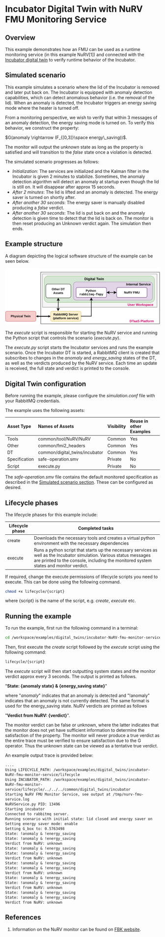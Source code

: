 # Incubator Digital Twin with NuRV FMU Monitoring Service

## Overview

This example demonstrates how an FMU can be used as a runtime monitoring
service (in this example NuRV[1]) and connected with the
[Incubator digital twin](../incubator/README.md) to verify
runtime behavior of the Incubator.

## Simulated scenario

This example simulates a scenario where the lid of the Incubator is
removed and later put back on. The Incubator is equipped with
anomaly detection capabilities, which can detect anomalous behavior
(i.e. the removal of the lid). When an anomaly is detected,
the Incubator triggers an energy saving mode where the heater is turned off.

From a monitoring perspective, we wish to verify that within 3 messages of
an anomaly detection, the energy saving mode is turned on.
To verify this behavior, we construct the property:

$G(anomaly \rightarrow (F_{[0,3]}\space energy\_saving))$.

The monitor will output the _unknown_ state as long as the property is
satisfied and will transition to the _false_ state once
a violation is detected.

The simulated scenario progresses as follows:

- _Initialization_: The services are initialized and the Kalman filter
  in the Incubator is given 2 minutes to stabilize. Sometimes,
  the anomaly detection algorithm will detect an anomaly at startup
  even though the lid is still on. It will disappear after approx 15 seconds.
- _After 2 minutes_: The lid is lifted and an anomaly is detected.
  The energy saver is turned on shortly after.
- _After another 30 seconds_: The energy saver is manually disabled
  producing a _false_ verdict.
- _After another 30 seconds_: The lid is put back on and
  the anomaly detection is given time to detect that the lid is back on.
  The monitor is then reset producing an Unknown verdict again.
  The simulation then ends.

## Example structure

A diagram depicting the logical software structure of
the example can be seen below.

![DT structure](./figures/dt-structure-nurv-fmu.png)

The _execute_ script is responsible for starting the NuRV service and
running the Python script that controls the scenario (_execute.py_).

The _execute.py_ script starts the Incubator services and runs
the example scenario. Once the Incubator DT is started, a RabbitMQ client
is created that subscribes to changes in the _anomaly_ and
_energy_saving_ states of the DT, as well as the verdicts produced
by the NuRV service.
Each time an update is received, the full state and verdict is
printed to the console.

## Digital Twin configuration

Before running the example, please configure the _simulation.conf_ file with
your RabbitMQ credentials.

The example uses the following assets:

| Asset Type    | Names of Assets                | Visibility | Reuse in other Examples |
| :------------ | :----------------------------- | :--------- | :---------------------- |
| Tools         | common/tool/NuRV/NuRV          | Common     | Yes                     |
| Other         | common/fmi2_headers            | Common     | Yes                     |
| DT            | common/digital_twins/incubator | Common     | Yes                     |
| Specification | safe-operation.smv             | Private    | No                      |
| Script        | execute.py                     | Private    | No                      |

The _safe-operation.smv_ file contains the default monitored specification
as described in the [Simulated scenario section](#simulated-scenario).
These can be configured as desired.

## Lifecycle phases

The lifecycle phases for this example include:

| Lifecycle phase | Completed tasks                                                                                                                                                                                                |
| --------------- | -------------------------------------------------------------------------------------------------------------------------------------------------------------------------------------------------------------- |
| create          | Downloads the necessary tools and creates a virtual python environment with the necessary dependencies                                                                                                         |
| execute         | Runs a python script that starts up the necessary services as well as the Incubator simulation. Various status messages are printed to the console, including the monitored system states and monitor verdict. |

If required, change the execute permissions of lifecycle scripts you
need to execute. This can be done using the following command.

```bash
chmod +x lifecycle/{script}
```

where {script} is the name of the script, e.g. _create_, _execute_ etc.

## Running the example

To run the example, first run the following command in a terminal:

```bash
cd /workspace/examples/digital_twins/incubator-NuRV-fmu-monitor-service/
```

Then, first execute the _create_ script followed by the _execute_ script
using the following command:

```bash
lifecycle/{script}
```

The _execute_ script will then start outputting system states and
the monitor verdict approx every 3 seconds. The output is printed
as follows.

"__State: {anomaly state} & {energy_saving state}__"

where "_anomaly_" indicates that an anomaly is detected and "!anomaly"
indicates that an anomaly is not currently detected. The same format is
used for the energy_saving state.
NuRV verdicts are printed as follows

"__Verdict from NuRV: {verdict}__".

The monitor verdict can be false or unknown, where the latter indicates
that the monitor does not yet have sufficient information to determine
the satisfaction of the property. The monitor will never produce
a true verdict as the entire trace must be verified to ensure satisfaction
due to the G operator. Thus the unknown state can be viewed as
a tentative true verdict.

An example output trace is provided below:

````log
....
Using LIFECYCLE_PATH: /workspace/examples/digital_twins/incubator-NuRV-fmu-monitor-service/lifecycle
Using INCUBATOR_PATH: /workspace/examples/digital_twins/incubator-NuRV-fmu-monitor-service/lifecycle/../../../common/digital_twins/incubator
Starting NuRV FMU Monitor Service, see output at /tmp/nurv-fmu-service.log
NuRVService.py PID: 13496
Starting incubator
Connected to rabbitmq server.
Running scenario with initial state: lid closed and energy saver on
Setting energy saver mode: enable
Setting G_box to: 0.5763498
State: !anomaly & !energy_saving
State: !anomaly & !energy_saving
Verdict from NuRV: unknown
State: !anomaly & !energy_saving
State: !anomaly & !energy_saving
Verdict from NuRV: unknown
State: !anomaly & !energy_saving
State: !anomaly & !energy_saving
Verdict from NuRV: unknown
State: !anomaly & !energy_saving
State: !anomaly & !energy_saving
Verdict from NuRV: unknown
State: !anomaly & !energy_saving
State: !anomaly & !energy_saving
Verdict from NuRV: unknown
````

## References

1. Information on the NuRV monitor can be found on
   [FBK website](https://es-static.fbk.eu/tools/nurv/).
